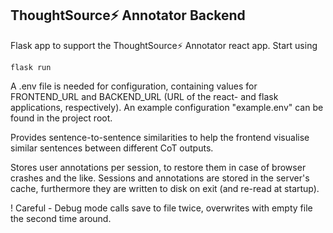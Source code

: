 ## ThoughtSource⚡ Annotator Backend

Flask app to support the ThoughtSource⚡ Annotator react app. Start using
```
flask run
```

A .env file is needed for configuration, containing values for FRONTEND_URL and BACKEND_URL (URL of the react- and flask applications, respectively). An example configuration "example.env" can be found in the project root.

Provides sentence-to-sentence similarities to help the frontend visualise similar sentences between different CoT outputs.

Stores user annotations per session, to restore them in case of browser crashes and the like. Sessions and annotations are stored in the server's cache, furthermore they are written to disk on exit (and re-read at startup).

! Careful - Debug mode calls save to file twice, overwrites with empty file the second time around.
